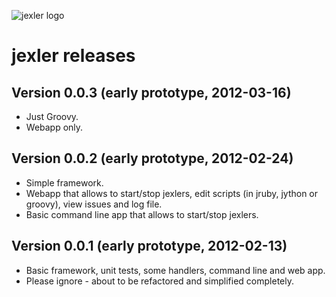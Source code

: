 ![jexler logo](http://www.jexler.net/jexler.jpg)

jexler releases
===============

Version 0.0.3 (early prototype, 2012-03-16)
-------------------------------------------

* Just Groovy.
* Webapp only.

Version 0.0.2 (early prototype, 2012-02-24)
-------------------------------------------

* Simple framework.
* Webapp that allows to start/stop jexlers, edit scripts
  (in jruby, jython or groovy), view issues and log file.
* Basic command line app that allows to start/stop jexlers.

Version 0.0.1 (early prototype, 2012-02-13)
-------------------------------------------

* Basic framework, unit tests, some handlers, command line and web app.
* Please ignore - about to be refactored and simplified completely.
